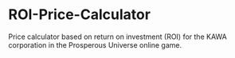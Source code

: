 # ROI-Price-Calculator
Price calculator based on return on investment (ROI) for the KAWA corporation in the Prosperous Universe online game.
